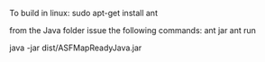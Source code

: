 To build in linux:
sudo apt-get install ant

from the Java folder issue the following commands:
ant jar
ant run

java -jar dist/ASFMapReadyJava.jar
